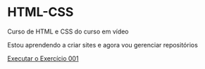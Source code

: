 # HTML-CSS
 Curso de HTML e CSS do curso em vídeo

 Estou aprendendo a criar sites e agora vou gerenciar repositórios
 <p><a href = "https://katariner.github.io/HTML-CSS/Exercicios/Ex001/index.html"> Executar o Exercício 001 </a></p>